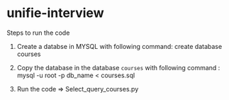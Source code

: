 # unifie-interview
Steps to run the code

1) Create a databse in MYSQL with following command:
         create database courses

2) Copy the database in the database `courses` with following command :
        mysql -u root -p db_name < courses.sql

3) Run the code => Select_query_courses.py
